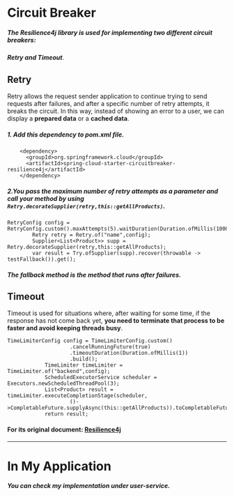 # Circuit Breaker
##### The Resilience4j library is used for implementing two different circuit breakers: 
***Retry and Timeout***.

## Retry
Retry allows the request sender application to continue trying to send requests after failures, and after a specific number of retry attempts, it breaks the circuit. In this way, instead of showing an error to a user, we can display a **prepared data** or a **cached data**.

##### 1. Add this dependency to pom.xml file.
```
    <dependency>
      <groupId>org.springframework.cloud</groupId>
      <artifactId>spring-cloud-starter-circuitbreaker-resilience4j</artifactId>
    </dependency>
```

##### 2.You pass the maximum number of retry attempts as a parameter and call your method by using `Retry.decorateSupplier(retry,this::getAllProducts)`.
```
RetryConfig config = RetryConfig.custom().maxAttempts(5).waitDuration(Duration.ofMillis(1000)).build();
        Retry retry = Retry.of("name",config);
        Supplier<List<Product>> supp = Retry.decorateSupplier(retry,this::getAllProducts);
        var result = Try.ofSupplier(supp).recover(throwable -> testFallback()).get();
````
##### The fallback method is the method that runs after failures.

## Timeout
Timeout is used for situations where, after waiting for some time, if the response has not come back yet, **you need to terminate that process to be faster and avoid keeping threads busy**.

```
TimeLimiterConfig config = TimeLimiterConfig.custom()
                    .cancelRunningFuture(true)
                    .timeoutDuration(Duration.ofMillis(1))
                    .build();
            TimeLimiter timeLimiter = TimeLimiter.of("backend",config);
            ScheduledExecutorService scheduler = Executors.newScheduledThreadPool(3);
            List<Product> result = timeLimiter.executeCompletionStage(scheduler,
                    ()->CompletableFuture.supplyAsync(this::getAllProducts)).toCompletableFuture().get();
            return result;
```
#### For its original document: [Resilience4j](https://github.com/resilience4j/resilience4j)

---
# In My Application
##### You can check my implementation under user-service.